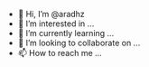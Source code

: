 - 👋 Hi, I’m @aradhz
- 👀 I’m interested in ...
- 🌱 I’m currently learning ...
- 💞️ I’m looking to collaborate on ...
- 📫 How to reach me ...

<!---
aradhz/aradhz is a ✨ special ✨ repository because its `README.md` (this file) appears on your GitHub profile.
You can click the Preview link to take a look at your changes.
--->
